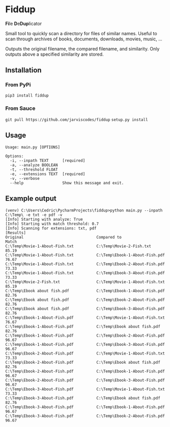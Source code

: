# Fiddup

**Fi**le **D**e**Dup**licator

Small tool to quickly scan a directory for files of similar names.
Useful to scan through archives of books, documents, downloads, movies, music, ...

Outputs the original filename, the compared filename, and similarity.
Only outputs above a specified similarity are stored.

## Installation

### From PyPi

`pip3 install fiddup`

### From Sauce
`git pull https://github.com/jarviscodes/fiddup`
`setup.py install`

## Usage
```
Usage: main.py [OPTIONS]

Options:
  -i, --inpath TEXT      [required]
  -a, --analyze BOOLEAN
  -t, --threshold FLOAT
  -e, --extensions TEXT  [required]
  -v, --verbose
  --help                 Show this message and exit.
```

## Example output

```
(venv) C:\Users\Cedric\PycharmProjects\fiddup>python main.py --inpath C:\Temp\ -e txt -e pdf -v
[Info] Starting with analyze: True
[Info] Starting with match threshold: 0.7
[Info] Scanning for extensions: txt, pdf
[Results]
Original                                Compared to                             Match          
C:\Temp\Movie-1-About-Fish.txt          C:\Temp\Movie-2-Fish.txt                          85.19
C:\Temp\Movie-1-About-Fish.txt          C:\Temp\Ebook-1-About-Fish.pdf                    76.67
C:\Temp\Movie-1-About-Fish.txt          C:\Temp\Ebook-2-About-Fish.pdf                    73.33
C:\Temp\Movie-1-About-Fish.txt          C:\Temp\Ebook-3-About-Fish.pdf                    73.33
C:\Temp\Movie-2-Fish.txt                C:\Temp\Movie-1-About-Fish.txt                    85.19
C:\Temp\Ebook about fish.pdf            C:\Temp\Ebook-1-About-Fish.pdf                    82.76
C:\Temp\Ebook about fish.pdf            C:\Temp\Ebook-2-About-Fish.pdf                    82.76
C:\Temp\Ebook about fish.pdf            C:\Temp\Ebook-3-About-Fish.pdf                    82.76
C:\Temp\Ebook-1-About-Fish.pdf          C:\Temp\Movie-1-About-Fish.txt                    76.67
C:\Temp\Ebook-1-About-Fish.pdf          C:\Temp\Ebook about fish.pdf                      82.76
C:\Temp\Ebook-1-About-Fish.pdf          C:\Temp\Ebook-2-About-Fish.pdf                    96.67
C:\Temp\Ebook-1-About-Fish.pdf          C:\Temp\Ebook-3-About-Fish.pdf                    96.67
C:\Temp\Ebook-2-About-Fish.pdf          C:\Temp\Movie-1-About-Fish.txt                    73.33
C:\Temp\Ebook-2-About-Fish.pdf          C:\Temp\Ebook about fish.pdf                      82.76
C:\Temp\Ebook-2-About-Fish.pdf          C:\Temp\Ebook-1-About-Fish.pdf                    96.67
C:\Temp\Ebook-2-About-Fish.pdf          C:\Temp\Ebook-3-About-Fish.pdf                    96.67
C:\Temp\Ebook-3-About-Fish.pdf          C:\Temp\Movie-1-About-Fish.txt                    73.33
C:\Temp\Ebook-3-About-Fish.pdf          C:\Temp\Ebook about fish.pdf                      82.76
C:\Temp\Ebook-3-About-Fish.pdf          C:\Temp\Ebook-1-About-Fish.pdf                    96.67
C:\Temp\Ebook-3-About-Fish.pdf          C:\Temp\Ebook-2-About-Fish.pdf                    96.67
```
